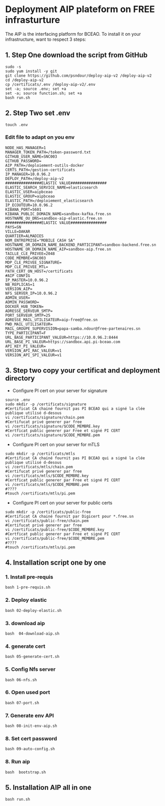 
# Deployment AIP plateform on FREE infrasturture

The AIP is the interfacing platform for BCEAO.
To install it on your infrastructure, want to respect 3 steps:

## 1. Step One download the script from GitHub

```
sudo -s
sudo yum install -y git 
git clone https://github.com/psndour/deploy-aip-v2 /deploy-aip-v2
cd /deploy-aip-v2
cp /certificats/.env /deploy-aip-v2/.env
set -a; source .env; set +a
set -a; source function.sh; set +a 
bash run.sh
```

## 2. Step Two set .env
```angular2html
touch .env
```
### Edit file to adapt on you env
```
NODE_HAS_MANAGER=1
MANAGER_TOKEN_PATH=/token-password.txt
GITHUB_USER_NAME=SNC003
GITHUB_PASSWORD=
AIP_PATH=/deploiement-outils-docker
CERTS_PATH=/gestion-certificats
IP_MANAGER=10.0.96.2
DEPLOY_PATH=/deploy-aip-v2
################ELASTIC VALUE################
ELASTIC_SEARCH_SERVICE_NAME=elasticsearch
ELASTIC_USER=aipbceao
ELASTIC_GROUP=aipbceao
ELASTIC_PATH=/deploiement_elasticsearch
IP_ECOUTEUR=10.0.96.2
KIBANA_PORT=5601
KIBANA_PUBLIC_DOMAIN_NAME=sandbox-kafka.free.sn
HOSTNAME_OU_DNS=sandbox-aip-elastic.free.sn
################ELASTIC VALUE################
PAYS=SN
VILLE=DAKAR
QUARTIER=ALMADIES
NOM_ENTREPRISE="MOBILE CASH SA"
HOSTNAME_OR_DOMAIN_NAME_BACKEND_PARTICIPANT=sandbox-backend.free.sn
HOSTNAME_OR_DOMAIN_NAME_AIP=sandbox-aip.free.sn
TAILLE_CLE_PRIVEE=2048
CODE_MEMBRE=SNC003
MDP_CLE_PRIVEE_SIGNATURE=
MDP_CLE_PRIVEE_MTL=
PATH_CERT_ON_HOST=/certificats
#AIP CONFIG
IP_MASTER=10.0.96.2
NB_REPLICAS=1
VERSION_AIP=
NFS_SERVER_IP=10.0.96.2
ADMIN_USER=
ADMIN_PASSWORD=
DOCKER_HUB_TOKEN=
ADRESSE_SERVEUR_SMTP=
PORT_SERVEUR_SMTP=25
ADRESSE_MAIL_UTILISATEUR=aip-free@free.sn
PWD_MAIL_UTILISATEUR=
MAIL_GROUPE_SUPERVISION=papa-samba.ndour@free-partenaires.sn
TYPE_PARTICIPANT=F
URL_BASE_PARTICIPANT_VALEUR=https://10.0.96.2:8444
URL_BASE_PI_VALEUR=https://sandbox.api.pi-bceao.com
API_KEY_PI_VALEUR=
VERSION_API_RAC_VALEUR=v1
VERSION_API_SPI_VALEUR=v1
```

## 3. Step two copy your certificat and deployment directory
* Configure PI cert on your server for signature
```
source .env
sudo mkdir -p /certificats/signature
#Certificat CA chainé fournit pas PI BCEAO qui a signé la clée publique utilisé d-desous 
vi /certificats/signature/chain.pem
#Certifucat privé generer par free
vi /certificats/signature/$CODE_MEMBRE.key
#Certficat public generer par Free et signé PI CERT
vi /certificats/signature/$CODE_MEMBRE.pem
```

* Configure PI cert on your server for mTLS
```
sudo mkdir -p /certificats/mtls
#Certificat CA chainé fournit pas PI BCEAO qui a signé la clée publique utilisé d-desous 
vi /certificats/mtls/chain.pem
#Certifucat privé generer par free
vi /certificats/mtls/$CODE_MEMBRE.key
#Certficat public generer par Free et signé PI CERT
vi /certificats/mtls/$CODE_MEMBRE.pem
#????
#touch /certificats/mtls/pi.pem
```
* Configure PI cert on your server for public certs
```
sudo mkdir -p /certificats/public-free
#Certificat CA chainé fournit par Digicert pour *.free.sn 
vi /certificats/public-free/chain.pem
#Certifucat privé generer par free
vi /certificats/public-free/$CODE_MEMBRE.key
#Certficat public generer par Free et signé PI CERT
vi /certificats/public-free/$CODE_MEMBRE.pem
#????
#touch /certificats/mtls/pi.pem
```
## 4. Installation script one by one

### 1. Install pre-requis

```angular2html
bash 1-pre-requis.sh 
```

### 2. Deploy elastic 

```angular2html
bash 02-deploy-elastic.sh 
```

### 3. download aip

```angular2html
bash  04-download-aip.sh 
```

### 4. generate cert 

```angular2html
bash 05-generate-cert.sh
```

### 5. Config Nfs server  

```angular2html
bash 06-nfs.sh
```

### 6. Open used port

```angular2html
bash 07-port.sh
```

### 7. Generate env API

```angular2html
bash 08-init-env-aip.sh
```

### 8. Set cert password

```angular2html
bash 09-auto-config.sh
```

### 8. Run aip 

```angular2html
bash  bootstrap.sh
```


## 5. Installation AIP all in one

```angular2html
bash run.sh
```




